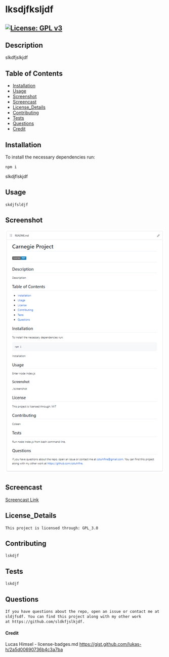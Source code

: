 # lksdjfksljdf
## [![License: GPL v3](https://img.shields.io/badge/License-GPLv3-blue.svg)](https://www.gnu.org/licenses/gpl-3.0)
## Description 
slkdfjslkjdf
## Table of Contents
- [Installation](#installation)
- [Usage](#usage)
- [Screenshot](#screenshot)
- [Screencast](#screencast)
- [License_Details](#license_details)
- [Contributing](#contributing) 
- [Tests](#tests)
- [Questions](#questions)
- [Credit](#Credit)
## Installation
To install the necessary dependencies run:
```
npm i
```
slkdjflskjdf
## Usage
```
skdjfsldjf
```
## Screenshot
![Screenshot](./screenshot.PNG)
## Screencast
[Screencast Link](https://drive.google.com/file/d/1mhqe4WnObjpgtZxWwA_aonYFAieBGqPJ/view?usp=sharing)
## License_Details
```
This project is licensed through: GPL_3.0
```
## Contributing
```
lskdjf
```
## Tests
```
lskdjf
```
## Questions
```
If you have questions about the repo, open an issue or contact me at 
sldjfsdf. You can find this project along with my other work 
at https://github.com/sldkfjslkjdf.
```
#### Credit
Lucas Himsel - license-badges.md 
https://gist.github.com/lukas-h/2a5d00690736b4c3a7ba
